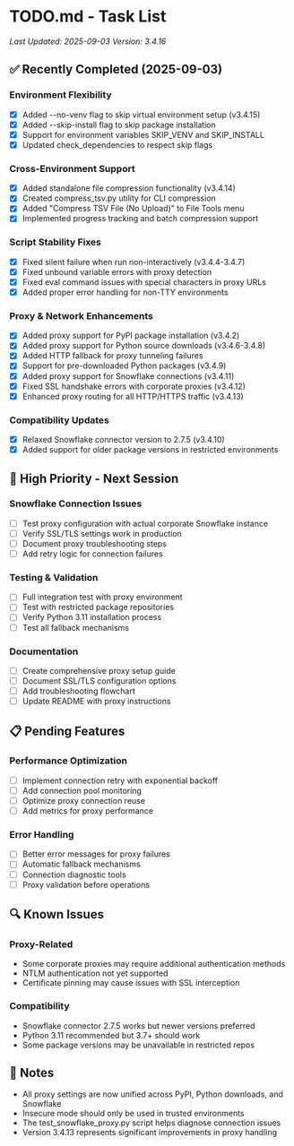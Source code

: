 # TODO.md - Task List
*Last Updated: 2025-09-03*
*Version: 3.4.16*

## ✅ Recently Completed (2025-09-03)

### Environment Flexibility
- [x] Added --no-venv flag to skip virtual environment setup (v3.4.15)
- [x] Added --skip-install flag to skip package installation
- [x] Support for environment variables SKIP_VENV and SKIP_INSTALL
- [x] Updated check_dependencies to respect skip flags

### Cross-Environment Support
- [x] Added standalone file compression functionality (v3.4.14)
- [x] Created compress_tsv.py utility for CLI compression
- [x] Added "Compress TSV File (No Upload)" to File Tools menu
- [x] Implemented progress tracking and batch compression support

### Script Stability Fixes
- [x] Fixed silent failure when run non-interactively (v3.4.4-3.4.7)
- [x] Fixed unbound variable errors with proxy detection
- [x] Fixed eval command issues with special characters in proxy URLs
- [x] Added proper error handling for non-TTY environments

### Proxy & Network Enhancements  
- [x] Added proxy support for PyPI package installation (v3.4.2)
- [x] Added proxy support for Python source downloads (v3.4.6-3.4.8)
- [x] Added HTTP fallback for proxy tunneling failures
- [x] Support for pre-downloaded Python packages (v3.4.9)
- [x] Added proxy support for Snowflake connections (v3.4.11)
- [x] Fixed SSL handshake errors with corporate proxies (v3.4.12)
- [x] Enhanced proxy routing for all HTTP/HTTPS traffic (v3.4.13)

### Compatibility Updates
- [x] Relaxed Snowflake connector version to 2.7.5 (v3.4.10)
- [x] Added support for older package versions in restricted environments

## 🚀 High Priority - Next Session

### Snowflake Connection Issues
- [ ] Test proxy configuration with actual corporate Snowflake instance
- [ ] Verify SSL/TLS settings work in production
- [ ] Document proxy troubleshooting steps
- [ ] Add retry logic for connection failures

### Testing & Validation  
- [ ] Full integration test with proxy environment
- [ ] Test with restricted package repositories
- [ ] Verify Python 3.11 installation process
- [ ] Test all fallback mechanisms

### Documentation
- [ ] Create comprehensive proxy setup guide
- [ ] Document SSL/TLS configuration options
- [ ] Add troubleshooting flowchart
- [ ] Update README with proxy instructions

## 📋 Pending Features

### Performance Optimization
- [ ] Implement connection retry with exponential backoff
- [ ] Add connection pool monitoring
- [ ] Optimize proxy connection reuse
- [ ] Add metrics for proxy performance

### Error Handling
- [ ] Better error messages for proxy failures
- [ ] Automatic fallback mechanisms
- [ ] Connection diagnostic tools
- [ ] Proxy validation before operations

## 🔍 Known Issues

### Proxy-Related
- Some corporate proxies may require additional authentication methods
- NTLM authentication not yet supported
- Certificate pinning may cause issues with SSL interception

### Compatibility
- Snowflake connector 2.7.5 works but newer versions preferred
- Python 3.11 recommended but 3.7+ should work
- Some package versions may be unavailable in restricted repos

## 📝 Notes

- All proxy settings are now unified across PyPI, Python downloads, and Snowflake
- Insecure mode should only be used in trusted environments
- The test_snowflake_proxy.py script helps diagnose connection issues
- Version 3.4.13 represents significant improvements in proxy handling